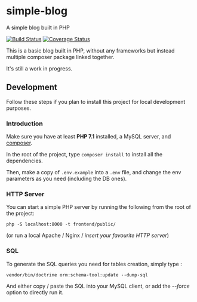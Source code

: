 # simple-blog
A simple blog built in PHP


[![Build Status](https://travis-ci.org/gabriel-detassigny/simple-blog.svg?branch=master)](https://travis-ci.org/gabriel-detassigny/simple-blog) [![Coverage Status](https://coveralls.io/repos/github/gabriel-detassigny/simple-blog/badge.svg)](https://coveralls.io/github/gabriel-detassigny/simple-blog)

This is a basic blog built in PHP, without any frameworks but instead multiple composer package linked together.

It's still a work in progress.


## Development

Follow these steps if you plan to install this project for local development purposes.

### Introduction

Make sure you have at least **PHP 7.1** installed, a MySQL server, and [composer](https://getcomposer.org/).

In the root of the project, type `composer install` to install all the dependencies.

Then, make a copy of `.env.example` into a `.env` file, and change the env parameters as you need (including the DB ones).

### HTTP Server

You can start a simple PHP server by running the following from the root of the project:
```
php -S localhost:8000 -t frontend/public/
```

(or run a local Apache / Nginx / _insert your favourite HTTP server_)

### SQL

To generate the SQL queries you need for tables creation, simply type :
```
vendor/bin/doctrine orm:schema-tool:update --dump-sql
```

And either copy / paste the SQL into your MySQL client, or add the _--force_ option to directly run it.
